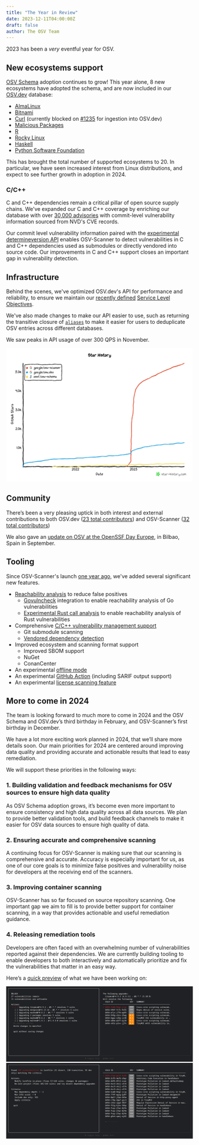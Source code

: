 ```yaml
---
title: "The Year in Review"
date: 2023-12-11T04:00:00Z
draft: false
author: The OSV Team
---
```

2023 has been a *very* eventful year for OSV.

## New ecosystems support

[OSV Schema](https://github.com/ossf/osv-schema) adoption continues to grow! This year alone, 8 new ecosystems have adopted the schema, and are now included in our [OSV.dev](https://osv.dev/list) database:

* [AlmaLinux](https://osv.dev/blog/posts/almalinux-and-rocky-linux-join-osv/)
* [Bitnami](https://github.com/bitnami/vulndb)
* [Curl](https://curl.se/docs/vuln.json) (currently blocked on [#1235](https://github.com/google/osv.dev/issues/1235) for ingestion into OSV.dev)
* [Malicious Packages](https://openssf.org/blog/2023/10/12/introducing-openssfs-malicious-packages-repository/)
* [R](https://github.com/RConsortium/r-advisory-database)
* [Rocky Linux](https://osv.dev/blog/posts/almalinux-and-rocky-linux-join-osv/)
* [Haskell](https://github.com/haskell/security-advisories)
* [Python Software Foundation](https://discuss.python.org/t/the-python-software-foundation-has-been-authorized-by-the-cve-program-as-a-cve-numbering-authority-cna/32561/3)

This has brought the total number of supported ecosystems to 20. In particular, we have seen increased interest from Linux distributions, and expect to see further growth in adoption in 2024.

### C/C++

C and C++ dependencies remain a critical pillar of open source supply chains. We've expanded our C and C++ coverage by enriching our database with over [30,000 advisories](https://osv.dev/blog/posts/introducing-broad-c-c++-support/) with commit-level vulnerability information sourced from NVD's CVE records.

Our commit level vulnerability information paired with the [experimental determineversion API](https://osv.dev/blog/posts/using-the-determineversion-api/) enables OSV-Scanner to detect vulnerabilities in C and C++ dependencies used as submodules or directly vendored into source code. Our improvements in C and C++ support closes an important gap in vulnerability detection. 

## Infrastructure

Behind the scenes, we've optimized OSV.dev's API for performance and reliability, to ensure we maintain our [recently defined](https://osv.dev/blog/posts/announcing-osv-service-level-objectives/) [Service Level Objectives](https://google.github.io/osv.dev/faq/#what-are-osvs-service-level-objectives-slos).

We've also made changes to make our API easier to use, such as returning the transitive closure of [`aliases`](https://ossf.github.io/osv-schema/#aliases-field) to make it easier for users to deduplicate OSV entries across different databases.

We saw peaks in API usage of over 300 QPS in November.

![Image shows the GitHub star history for all OSV-related GitHub repositories taken at November 17, 2023. osv-schema has approximately 150 stars, osv.dev has approximately 1,300 stars, and osv-scanner has approximately 5,400 stars.](star-history-20231117.png "GitHub star history for all OSV repos, as of 2023/11/17")

## Community

There’s been a very pleasing uptick in both interest and external contributions
to both OSV.dev ([23 total contributors](https://github.com/google/osv.dev/graphs/contributors?from=2023-01-01&to=2023-12-31&type=c)) and OSV-Scanner ([32 total contributors](https://github.com/google/osv-scanner/graphs/contributors?from=2023-01-01&to=2023-12-31&type=c))

We also gave an [update on OSV at the OpenSSF Day Europe](https://www.youtube.com/watch?v=WvMXsm_BEf4), in Bilbao, Spain in September.

## Tooling
Since OSV-Scanner's launch [one year ago](https://security.googleblog.com/2022/12/announcing-osv-scanner-vulnerability.html), we've added
several significant new features. 

* [Reachability analysis](https://google.github.io/osv-scanner/experimental/#scanning-with-call-analysis) to reduce false positives
  * [Govulncheck](https://pkg.go.dev/golang.org/x/vuln/cmd/govulncheck) integration to enable reachability analysis of Go vulnerabilities
  * [Experimental Rust call analysis](https://google.github.io/osv-scanner/usage/#call-analysis-in-rust) to enable reachability analysis of Rust vulnerabilities
* Comprehensive [C/C++ vulnerability management support](https://osv.dev/blog/posts/introducing-broad-c-c++-support/)
  * Git submodule scanning
  * [Vendored dependency detection](https://osv.dev/blog/posts/using-the-determineversion-api/)
* Improved ecosystem and scanning format support
  * Improved SBOM support
  * NuGet
  * ConanCenter
* An experimental [offline mode](https://google.github.io/osv-scanner/experimental/#offline-mode)
* An experimental [GitHub Action](https://google.github.io/osv-scanner/github-action/) (including SARIF output support)
* An experimental [license scanning feature](https://osv.dev/blog/posts/introducing-license-scanning-with-osv-scanner/)

## More to come in 2024

The team is looking forward to much more to come in 2024 and the OSV Schema and OSV.dev’s third birthday in February, and OSV-Scanner’s first birthday in December. 

We have a lot more exciting work planned in 2024, that we’ll share more details soon. Our main priorities for 2024 are centered around improving data quality and providing
accurate and actionable results that lead to easy remediation.

We will support these priorities in the following ways:

### 1. Building validation and feedback mechanisms for OSV sources to ensure high data quality
As OSV Schema adoption grows, it’s become even more important to ensure consistency and high data quality across all data sources. We plan to provide better validation tools, and build feedback channels to  make it easier for OSV data sources to ensure high quality of data.

### 2. Ensuring accurate and comprehensive scanning
A continuing focus for OSV-Scanner is making sure that our scanning is comprehensive and accurate. Accuracy is especially important for us, as one of our core goals is to minimize false positives and vulnerability noise for developers at the receiving end of the scanners.

### 3. Improving container scanning
OSV-Scanner has so far focused on source repository scanning. One important gap we aim to fill is to provide better support for container scanning, in a way that provides actionable and useful remediation guidance.

### 4. Releasing remediation tools 
Developers are often faced with an overwhelming number of vulnerabilities reported against their dependencies. We are currently building tooling to enable developers to both interactively and automatically prioritize and fix the vulnerabilities that matter in an easy way.

Here’s a [quick preview](https://github.com/google/osv-scanner/issues/352#issuecomment-1820008675) of what we have been working on: 

![A sneak preview of the current UX of the guided remediation tooling under development. The screenshot shows a number of options the user can take to remediate vulnerabilities.](guided_remediation1.png "A screenshot of the guided remediation tooling under development")
![A sneak preview of the current UX of the guided remediation tooling under development. This screen shot shows a summary of the vulnerabilities and a proposed action.](guided_remediation2.png "A screenshot of the guided remediation tooling under development")
